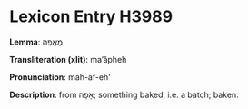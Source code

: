 # Lexicon Entry H3989

**Lemma**: מַאֲפֶה

**Transliteration (xlit)**: maʼăpheh

**Pronunciation**: mah-af-eh'

**Description**:
from אָפָה; something baked, i.e. a batch; baken.
